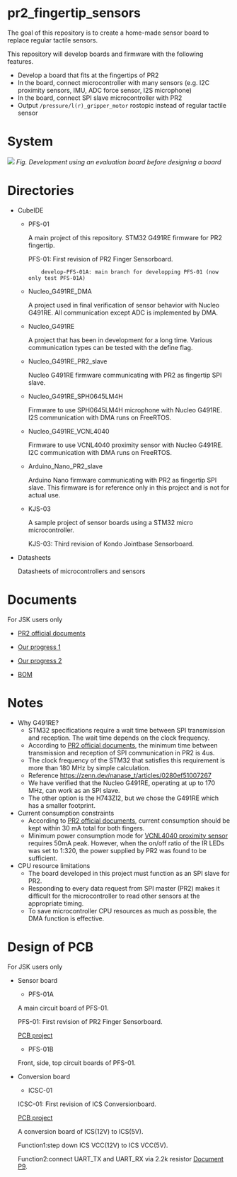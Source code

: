pr2_fingertip_sensors
=====================

The goal of this repository is to create a home-made sensor board to replace regular tactile sensors.

This repository will develop boards and firmware with the following features.
 - Develop a board that fits at the fingertips of PR2
 - In the board, connect microcontroller with many sensors (e.g. I2C proximity sensors, IMU, ADC force sensor, I2S microphone)
 - In the board, connect SPI slave microcontroller with PR2
 - Output `/pressure/l(r)_gripper_motor` rostopic instead of regular tactile sensor

# System

![](https://user-images.githubusercontent.com/19769486/173611179-30e323f4-dfa1-4e34-83eb-a86424cd380a.png)
*Fig. Development using an evaluation board before designing a board*

# Directories

- CubeIDE

  - PFS-01

    A main project of this repository. STM32 G491RE firmware for PR2 fingertip.

    PFS-01: First revision of PR2 Finger Sensorboard.

    	    develop-PFS-01A: main branch for developping PFS-01 (now only test PFS-01A)

  - Nucleo_G491RE_DMA

    A project used in final verification of sensor behavior with Nucleo G491RE. All communication except ADC is implemented by DMA.

  - Nucleo_G491RE

    A project that has been in development for a long time. Various communication types can be tested with the define flag.

  - Nucleo_G491RE_PR2_slave

    Nucleo G491RE firmware communicating with PR2 as fingertip SPI slave.

  - Nucleo_G491RE_SPH0645LM4H

    Firmware to use SPH0645LM4H microphone with Nucleo G491RE. I2S communication with DMA runs on FreeRTOS.

  - Nucleo_G491RE_VCNL4040

    Firmware to use VCNL4040 proximity sensor with Nucleo G491RE. I2C communication with DMA runs on FreeRTOS.

  - Arduino_Nano_PR2_slave

    Arduino Nano firmware communicating with PR2 as fingertip SPI slave. This firmware is for reference only in this project and is not for actual use.

  - KJS-03

    A sample project of sensor boards using a STM32 micro microcontroller.

    KJS-03: Third revision of Kondo Jointbase Sensorboard.

- Datasheets

  Datasheets of microcontrollers and sensors

# Documents

  For JSK users only

- [PR2 official documents](https://drive.google.com/drive/u/0/folders/10u_ev0fsHuU6k2bqzVA1QDX5yvDKZRMa)

- [Our progress 1](https://docs.google.com/presentation/d/1_63MSYOCmoeexlYo3aRt_9dm243HZhIHg_bWbS5awlA/edit?usp=sharing)

- [Our progress 2](https://docs.google.com/presentation/d/1VxRJWDqeDk_ryu-x1Vhj3_6BDu3gscwvNpngHKwfR4M/edit?usp=sharing)

- [BOM](https://drive.google.com/file/d/1cyWvVVvMDZyYSMVXUAKyK9CF-KghAjUk/view)

# Notes

  - Why G491RE?
    - STM32 specifications require a wait time between SPI transmission and reception. The wait time depends on the clock frequency.
    - According to [PR2 official documents](https://drive.google.com/drive/u/0/folders/10u_ev0fsHuU6k2bqzVA1QDX5yvDKZRMa), the minimum time between transmission and reception of SPI communication in PR2 is 4us.
    - The clock frequency of the STM32 that satisfies this requirement is more than 180 MHz by simple calculation.
    - Reference https://zenn.dev/nanase_t/articles/0280ef51007267
    - We have verified that the Nucleo G491RE, operating at up to 170 MHz, can work as an SPI slave.
    - The other option is the H743ZI2, but we chose the G491RE which has a smaller footprint.
  - Current consumption constraints
    - According to [PR2 official documents](https://drive.google.com/drive/u/0/folders/10u_ev0fsHuU6k2bqzVA1QDX5yvDKZRMa), current consumption should be kept within 30 mA total for both fingers.
    - Minimum power consumption mode for [VCNL4040 proximity sensor](https://github.com/708yamaguchi/pr2_fingertip_sensors/blob/master/Datasheets/vcnl4040.pdf) requires 50mA peak. However, when the on/off ratio of the IR LEDs was set to 1:320, the power supplied by PR2 was found to be sufficient.
  - CPU resource limitations
    - The board developed in this project must function as an SPI slave for PR2.
    - Responding to every data request from SPI master (PR2) makes it difficult for the microcontroller to read other sensors at the appropriate timing.
    - To save microcontroller CPU resources as much as possible, the DMA function is effective.

# Design of PCB
For JSK users only
  - Sensor board
    - PFS-01A

    A main circuit board of PFS-01.

    PFS-01: First revision of PR2 Finger Sensorboard.

    [PCB project](https://drive.google.com/drive/u/1/folders/1ek_gkk0nL_mesC0ZjxZoTLl6uysGZHwz)

    - PFS-01B

    Front, side, top circuit boards of PFS-01.

  - Conversion board
    - ICSC-01
    
    ICSC-01: First revision of ICS Conversionboard.

    [PCB project](https://drive.google.com/drive/u/1/folders/1huTPeMoCkxRJL4r8LULCaVruhAkjkXQm)

    A conversion board of ICS(12V) to ICS(5V).

    Function1:step down ICS VCC(12V) to ICS VCC(5V).

    Function2:connect UART_TX and UART_RX via 2.2k resistor [Document P9](https://kondo-robot.com/w/wp-content/uploads/ICS3.5_SoftwareManual_1_1.pdf).
